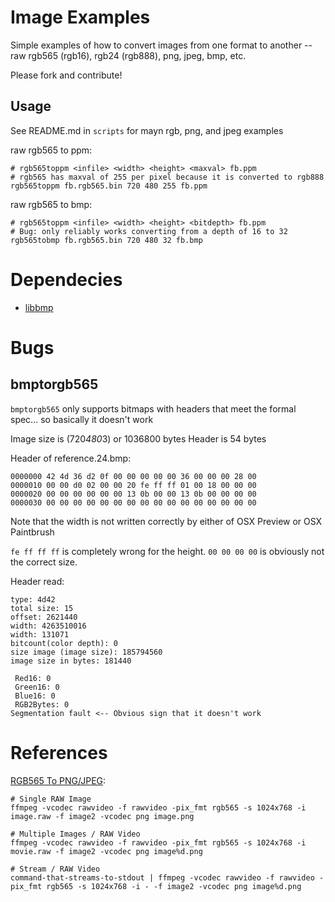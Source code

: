 Image Examples
====

Simple examples of how to convert images from one format to another -- raw rgb565 (rgb16), rgb24 (rgb888), png, jpeg, bmp, etc.

Please fork and contribute!

Usage
----

See README.md in `scripts` for mayn rgb, png, and jpeg examples

raw rgb565 to ppm:

    # rgb565toppm <infile> <width> <height> <maxval> fb.ppm
    # rgb565 has maxval of 255 per pixel because it is converted to rgb888
    rgb565toppm fb.rgb565.bin 720 480 255 fb.ppm

raw rgb565 to bmp:

    # rgb565toppm <infile> <width> <height> <bitdepth> fb.ppm
    # Bug: only reliably works converting from a depth of 16 to 32
    rgb565tobmp fb.rgb565.bin 720 480 32 fb.bmp
    

Dependecies
====

  * [libbmp](http://code.google.com/p/libbmp/)


Bugs
====

bmptorgb565
----
`bmptorgb565` only supports bitmaps with headers that meet the formal spec... so basically it doesn't work

Image size is (720*480*3) or 1036800 bytes
Header is 54 bytes

Header of reference.24.bmp:

    0000000 42 4d 36 d2 0f 00 00 00 00 00 36 00 00 00 28 00
    0000010 00 00 d0 02 00 00 20 fe ff ff 01 00 18 00 00 00
    0000020 00 00 00 00 00 00 13 0b 00 00 13 0b 00 00 00 00
    0000030 00 00 00 00 00 00 00 00 00 00 00 00 00 00 00 00

Note that the width is not written correctly by either of OSX Preview or OSX Paintbrush

`fe ff ff ff` is completely wrong for the height. `00 00 00 00` is obviously not the correct size.

Header read:

    type: 4d42
    total size: 15
    offset: 2621440
    width: 4263510016
    width: 131071
    bitcount(color depth): 0
    size image (image size): 185794560
    image size in bytes: 181440

     Red16: 0 
     Green16: 0 
     Blue16: 0 
     RGB2Bytes: 0 
    Segmentation fault <-- Obvious sign that it doesn't work


References
====

[RGB565 To PNG/JPEG](http://www.swview.org/node/165):

    # Single RAW Image
    ffmpeg -vcodec rawvideo -f rawvideo -pix_fmt rgb565 -s 1024x768 -i image.raw -f image2 -vcodec png image.png

    # Multiple Images / RAW Video
    ffmpeg -vcodec rawvideo -f rawvideo -pix_fmt rgb565 -s 1024x768 -i movie.raw -f image2 -vcodec png image%d.png

    # Stream / RAW Video
    command-that-streams-to-stdout | ffmpeg -vcodec rawvideo -f rawvideo -pix_fmt rgb565 -s 1024x768 -i - -f image2 -vcodec png image%d.png
